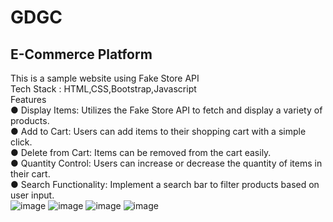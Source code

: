 # GDGC
## E-Commerce Platform
This is a sample website using Fake Store API</br>
Tech Stack : HTML,CSS,Bootstrap,Javascript</br>
Features</br>
● Display Items: Utilizes the Fake Store API to fetch and display a variety of products.</br>
● Add to Cart: Users can add items to their shopping cart with a simple click.</br>
● Delete from Cart: Items can be removed from the cart easily.</br>
● Quantity Control: Users can increase or decrease the quantity of items in their cart.</br>
● Search Functionality: Implement a search bar to filter products based on user input.</br>
![image](https://github.com/user-attachments/assets/538e8cc5-ca90-4baf-80dc-07885fa3a902)
![image](https://github.com/user-attachments/assets/58b332a5-6eb7-46ec-bfb4-86e1b3f698c4)
![image](https://github.com/user-attachments/assets/4f29535b-1289-42cb-8668-e230abe573e9)
![image](https://github.com/user-attachments/assets/7f84328b-8843-4e06-a0ad-363453e5957f)







